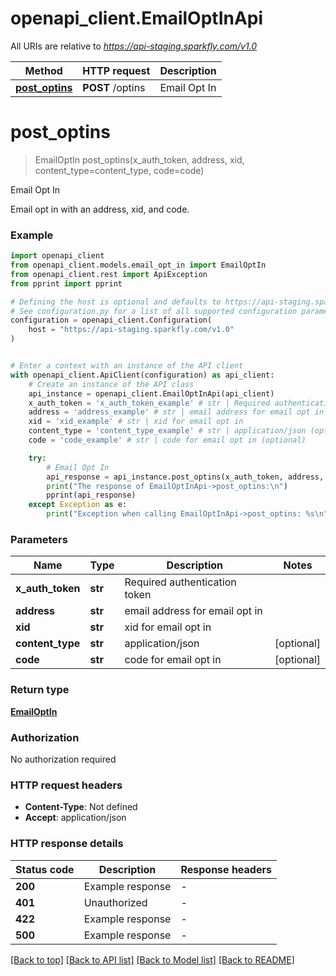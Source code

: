 # openapi_client.EmailOptInApi

All URIs are relative to *https://api-staging.sparkfly.com/v1.0*

Method | HTTP request | Description
------------- | ------------- | -------------
[**post_optins**](EmailOptInApi.md#post_optins) | **POST** /optins | Email Opt In


# **post_optins**
> EmailOptIn post_optins(x_auth_token, address, xid, content_type=content_type, code=code)

Email Opt In

Email opt in with an address, xid, and code.

### Example


```python
import openapi_client
from openapi_client.models.email_opt_in import EmailOptIn
from openapi_client.rest import ApiException
from pprint import pprint

# Defining the host is optional and defaults to https://api-staging.sparkfly.com/v1.0
# See configuration.py for a list of all supported configuration parameters.
configuration = openapi_client.Configuration(
    host = "https://api-staging.sparkfly.com/v1.0"
)


# Enter a context with an instance of the API client
with openapi_client.ApiClient(configuration) as api_client:
    # Create an instance of the API class
    api_instance = openapi_client.EmailOptInApi(api_client)
    x_auth_token = 'x_auth_token_example' # str | Required authentication token
    address = 'address_example' # str | email address for email opt in
    xid = 'xid_example' # str | xid for email opt in
    content_type = 'content_type_example' # str | application/json (optional)
    code = 'code_example' # str | code for email opt in (optional)

    try:
        # Email Opt In
        api_response = api_instance.post_optins(x_auth_token, address, xid, content_type=content_type, code=code)
        print("The response of EmailOptInApi->post_optins:\n")
        pprint(api_response)
    except Exception as e:
        print("Exception when calling EmailOptInApi->post_optins: %s\n" % e)
```



### Parameters


Name | Type | Description  | Notes
------------- | ------------- | ------------- | -------------
 **x_auth_token** | **str**| Required authentication token | 
 **address** | **str**| email address for email opt in | 
 **xid** | **str**| xid for email opt in | 
 **content_type** | **str**| application/json | [optional] 
 **code** | **str**| code for email opt in | [optional] 

### Return type

[**EmailOptIn**](EmailOptIn.md)

### Authorization

No authorization required

### HTTP request headers

 - **Content-Type**: Not defined
 - **Accept**: application/json

### HTTP response details

| Status code | Description | Response headers |
|-------------|-------------|------------------|
**200** | Example response |  -  |
**401** | Unauthorized |  -  |
**422** | Example response |  -  |
**500** | Example response |  -  |

[[Back to top]](#) [[Back to API list]](../README.md#documentation-for-api-endpoints) [[Back to Model list]](../README.md#documentation-for-models) [[Back to README]](../README.md)

